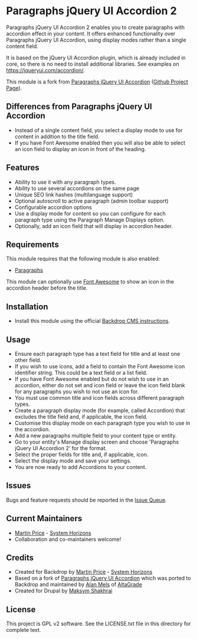 # Paragraphs jQuery UI Accordion 2
Paragraphs jQuery UI Accordion 2 enables you to create paragraphs with
accordion effect in your content. It offers enhanced functionality over 
Paragraphs jQuery UI Accordion, using display modes rather than a single 
content field.

It is based on the jQuery UI Accordion plugin, which is already included in
core, so there is no need to install additional libraries. See examples on
https://jqueryui.com/accordion/.

This module is a fork from [Paragraphs jQuery UI Accordion](https://backdropcms.org/project/paragraphs_jquery_ui_accordion) ([Github Project Page](https://github.com/backdrop-contrib/paragraphs_jquery_ui_accordion)).

## Differences from Paragraphs jQuery UI Accordion
- Instead of a single content field, you select a display mode to use for
content in addition to the title field.
- If you have Font Awesome enabled then you will also be able to select an icon
field to display an icon in front of the heading.

## Features
- Ability to use it with any paragraph types.
- Ability to use several accordions on the same page
- Unique SEO link hashes (multilanguage support)
- Optional autoscroll to active paragraph (admin toolbar support)
- Configurable accordion options
- Use a display mode for content so you can configure for each paragraph type
using the Paragraph Manage Displays option.
- Optionally, add an icon field that will display in accordion header.

## Requirements
This module requires that the following module is also enabled:

- [Paragraphs](https://github.com/backdrop-contrib/paragraphs)

This module can optionally use [Font Awesome](https://github.com/backdrop-contrib/font_awesome) to show an icon in the
accordion header before the title.

## Installation
-  Install this module using the official [Backdrop CMS instructions](https://backdropcms.org/user-guide/modules).

## Usage
- Ensure each paragraph type has a text field for title and at least one other
field.
- If you wish to use icons, add a field to contain the Font Awesome icon
identifier string. This could be a text field or a list field.
- If you have Font Awesome enabled but do not wish to use in an accordion,
either do not set and icon field or leave the icon field blank for any
paragraphs you wish to not use an icon for.
- You must use common title and icon fields across different paragraph types.
- Create a paragraph display mode (for example, called Accordion) that excludes
the title field and, if applicable, the icon field.
- Customise this display mode on each paragraph type you wish to use in the accordion.
- Add a new paragraphs multiple field to your content type or entity.
- Go to your entity's Manage display screen and choose 'Paragraphs jQuery UI
Accordion 2' for the format.
- Select the proper fields for title and, if applicable, icon.
- Select the display mode and save your settings.
- You are now ready to add Accordions to your content.

## Issues
Bugs and feature requests should be reported in the [Issue Queue](https://github.com/backdrop-contrib/paragraphs_jquery_ui_accordion2/issues).

## Current Maintainers
- [Martin Price](https://github.com/yorkshire-pudding) - [System Horizons](https://www.systemhorizons.co.uk)
- Collaboration and co-maintainers welcome!

## Credits
- Created for Backdrop by [Martin Price](https://github.com/yorkshire-pudding) - [System Horizons](https://www.systemhorizons.co.uk)
- Based on a fork of [Paragraphs jQuery UI Accordion](https://github.com/backdrop-contrib/paragraphs_jquery_ui_accordion) which was ported to Backdrop
and maintained by [Alan Mels](https://github.com/alanmels) of [AltaGrade](https://www.altagrade.com)
- Created for Drupal by [Maksym Shakhrai](https://github.com/maxdev)

## License
This project is GPL v2 software. See the LICENSE.txt file in this directory for
complete text.
